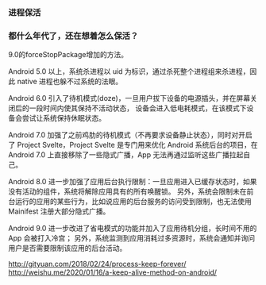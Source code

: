 ### 进程保活

### 都什么年代了，还在想着怎么保活？

9.0的forceStopPackage增加的方法。

Android 5.0 以上，系统杀进程以 uid 为标识，通过杀死整个进程组来杀进程，因此 native 进程也躲不过系统的法眼。

Android 6.0 引入了待机模式(doze)，一旦用户拔下设备的电源插头，并在屏幕关闭后的一段时间内使其保持不活动状态，
设备会进入低电耗模式，在该模式下设备会尝试让系统保持休眠状态。

Android 7.0 加强了之前鸡肋的待机模式（不再要求设备静止状态），同时对开启了 Project Svelte，Project Svelte 
是专门用来优化 Android 系统后台的项目，在 Android 7.0 上直接移除了一些隐式广播，App 无法再通过监听这些广播拉起自己。

Android 8.0 进一步加强了应用后台执行限制：一旦应用进入已缓存状态时，如果没有活动的组件，系统将解除应用具有的所有唤醒锁。
另外，系统会限制未在前台运行的应用的某些行为，比如说应用的后台服务的访问受到限制，也无法使用 Mainifest 注册大部分隐式广播。

Android 9.0 进一步改进了省电模式的功能并加入了应用待机分组，长时间不用的 App 会被打入冷宫；
另外，系统监测到应用消耗过多资源时，系统会通知并询问用户是否需要限制该应用的后台活动。

http://gityuan.com/2018/02/24/process-keep-forever/
http://weishu.me/2020/01/16/a-keep-alive-method-on-android/